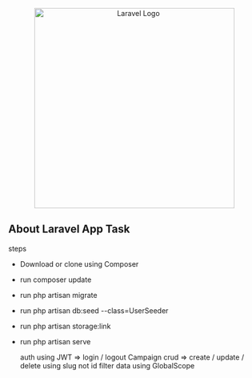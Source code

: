 <p align="center"><a href="https://laravel.com" target="_blank"><img src="https://raw.githubusercontent.com/laravel/art/master/logo-lockup/5%20SVG/2%20CMYK/1%20Full%20Color/laravel-logolockup-cmyk-red.svg" width="400" alt="Laravel Logo"></a></p>

## About Laravel App Task 

steps

- Download or clone using Composer
- run  composer update
- run php artisan migrate
- run php artisan db:seed --class=UserSeeder
- run php artisan storage:link
- run php artisan serve
    
  auth using JWT  => login / logout 
  Campaign crud   => create / update / delete 
    using slug not id 
  filter data using GlobalScope
 
 
